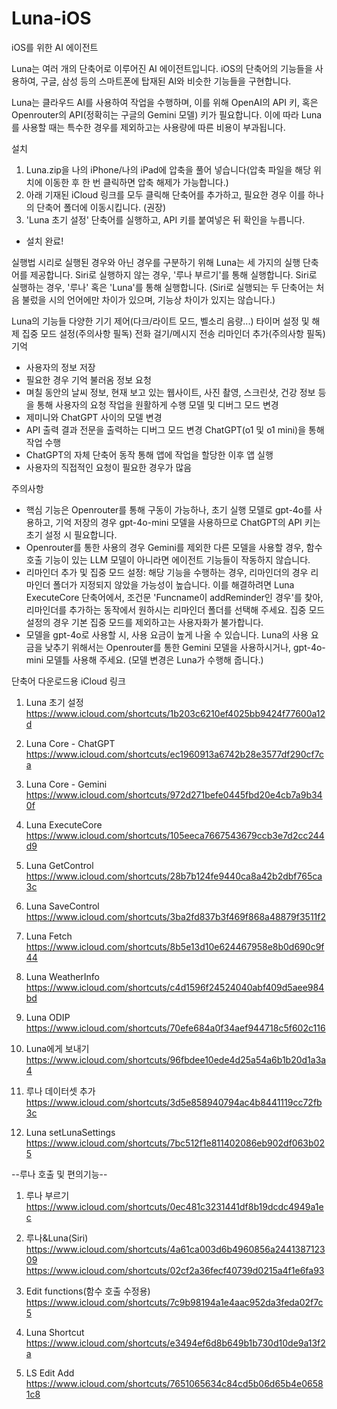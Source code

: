 # Luna-iOS
iOS를 위한 AI 에이전트

Luna는 여러 개의 단축어로 이루어진 AI 에이전트입니다. iOS의 단축어의 기능들을 사용하여, 구글, 삼성 등의 스마트폰에 탑재된 AI와 비슷한 기능들을 구현합니다.

Luna는 클라우드 AI를 사용하여 작업을 수행하며, 이를 위해 OpenAI의 API 키, 혹은 Openrouter의 API(정확히는 구글의 Gemini 모델) 키가 필요합니다. 이에 따라 Luna를 사용할 때는 특수한 경우를 제외하고는 사용량에 따른 비용이 부과됩니다.

설치
1. Luna.zip을 나의 iPhone/나의 iPad에 압축을 풀어 넣습니다(압축 파일을 해당 위치에 이동한 후 한 번 클릭하면 압축 해제가 가능합니다.)
2. 아래 기재된 iCloud 링크를 모두 클릭해 단축어를 추가하고, 필요한 경우 이를 하나의 단축어 폴더에 이동시킵니다. (권장)
3. 'Luna 초기 설정' 단축어를 실행하고, API 키를 붙여넣은 뒤 확인을 누릅니다.
- 설치 완료!

실행법
시리로 실행된 경우와 아닌 경우를 구분하기 위해 Luna는 세 가지의 실행 단축어를 제공합니다.
Siri로 실행하지 않는 경우, '루나 부르기'를 통해 실행합니다.
Siri로 실행하는 경우, '루나' 혹은 'Luna'를 통해 실행합니다. (Siri로 실행되는 두 단축어는 처음 불렀을 시의 언어에만 차이가 있으며, 기능상 차이가 있지는 않습니다.)

Luna의 기능들
다양한 기기 제어(다크/라이트 모드, 벨소리 음량...)
타이머 설정 및 해제
집중 모드 설정(주의사항 필독)
전화 걸기/메시지 전송
리마인더 추가(주의사항 필독)
기억
- 사용자의 정보 저장
- 필요한 경우 기억 불러옴
정보 요청
- 며칠 동안의 날씨 정보, 현재 보고 있는 웹사이트, 사진 촬영, 스크린샷, 건강 정보 등을 통해 사용자의 요청 작업을 원활하게 수행
모델 및 디버그 모드 변경
- 제미니와 ChatGPT 사이의 모델 변경
- API 출력 결과 전문을 출력하는 디버그 모드 변경
ChatGPT(o1 및 o1 mini)을 통해 작업 수행
- ChatGPT의 자체 단축어 동작 통해 앱에 작업을 할당한 이후 앱 실행
- 사용자의 직접적인 요청이 필요한 경우가 많음

주의사항
- 핵심 기능은 Openrouter를 통해 구동이 가능하나, 초기 실행 모델로 gpt-4o를 사용하고, 기억 저장의 경우 gpt-4o-mini 모델을 사용하므로 ChatGPT의 API 키는 초기 설정 시 필요합니다.
- Openrouter를 통한 사용의 경우 Gemini를 제외한 다른 모델을 사용할 경우, 함수 호출 기능이 있는 LLM 모델이 아니라면 에이전트 기능들이 작동하지 않습니다.
- 리마인더 추가 및 집중 모드 설정: 해당 기능을 수행하는 경우, 리마인더의 경우 리마인더 폴더가 지정되지 않았을 가능성이 높습니다. 이를 해결하려면 Luna ExecuteCore 단축어에서, 조건문 'Funcname이 addReminder인 경우'를 찾아, 리마인더를 추가하는 동작에서 원하시는 리마인더 폴더를 선택해 주세요. 집중 모드 설정의 경우 기본 집중 모드를 제외하고는 사용자화가 불가합니다.
- 모델을 gpt-4o로 사용할 시, 사용 요금이 높게 나올 수 있습니다. Luna의 사용 요금을 낮추기 위해서는 Openrouter를 통한 Gemini 모델을 사용하시거나, gpt-4o-mini 모델틀 사용해 주세요. (모델 변경은 Luna가 수행해 줍니다.)

단축어 다운로드용 iCloud 링크
1. Luna 초기 설정
https://www.icloud.com/shortcuts/1b203c6210ef4025bb9424f77600a12d

3. Luna Core - ChatGPT
https://www.icloud.com/shortcuts/ec1960913a6742b28e3577df290cf7ca

4. Luna Core - Gemini
https://www.icloud.com/shortcuts/972d271befe0445fbd20e4cb7a9b340f

5. Luna ExecuteCore
https://www.icloud.com/shortcuts/105eeca7667543679ccb3e7d2cc244d9

6. Luna GetControl
https://www.icloud.com/shortcuts/28b7b124fe9440ca8a42b2dbf765ca3c

7. Luna SaveControl
https://www.icloud.com/shortcuts/3ba2fd837b3f469f868a48879f3511f2

8. Luna Fetch
https://www.icloud.com/shortcuts/8b5e13d10e624467958e8b0d690c9f44

9. Luna WeatherInfo
https://www.icloud.com/shortcuts/c4d1596f24524040abf409d5aee984bd

10. Luna ODIP
https://www.icloud.com/shortcuts/70efe684a0f34aef944718c5f602c116

11. Luna에게 보내기
https://www.icloud.com/shortcuts/96fbdee10ede4d25a54a6b1b20d1a3a4

12. 루나 데이터셋 추가
https://www.icloud.com/shortcuts/3d5e858940794ac4b8441119cc72fb3c

13. Luna setLunaSettings
https://www.icloud.com/shortcuts/7bc512f1e811402086eb902df063b025

--루나 호출 및 편의기능--
1. 루나 부르기
https://www.icloud.com/shortcuts/0ec481c3231441df8b19dcdc4949a1ec

2. 루나&Luna(Siri)
https://www.icloud.com/shortcuts/4a61ca003d6b4960856a244138712309
https://www.icloud.com/shortcuts/02cf2a36fecf40739d0215a4f1e6fa93

3. Edit functions(함수 호출 수정용)
https://www.icloud.com/shortcuts/7c9b98194a1e4aac952da3feda02f7c5

4. Luna Shortcut
https://www.icloud.com/shortcuts/e3494ef6d8b649b1b730d10de9a13f2a

5. LS Edit Add
https://www.icloud.com/shortcuts/7651065634c84cd5b06d65b4e06581c8

